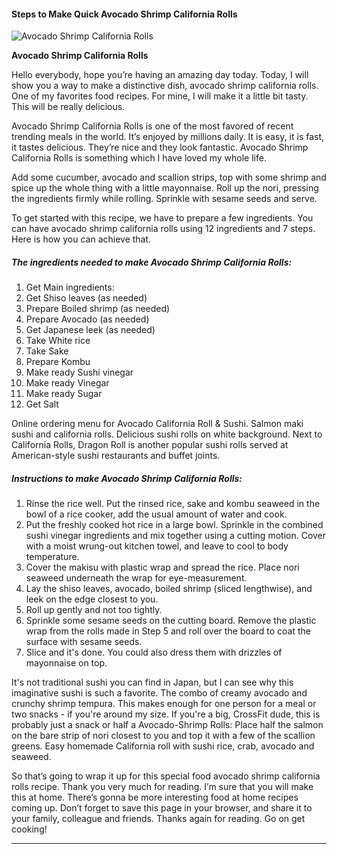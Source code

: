             

#### Steps to Make Quick Avocado Shrimp California Rolls

![Avocado Shrimp California Rolls](https://img-global.cpcdn.com/recipes/5920287213223936/751x532cq70/avocado-shrimp-california-rolls-recipe-main-photo.jpg)

**Avocado Shrimp California Rolls**

Hello everybody, hope you’re having an amazing day today. Today, I will show you a way to make a distinctive dish, avocado shrimp california rolls. One of my favorites food recipes. For mine, I will make it a little bit tasty. This will be really delicious.

Avocado Shrimp California Rolls is one of the most favored of recent trending meals in the world. It’s enjoyed by millions daily. It is easy, it is fast, it tastes delicious. They’re nice and they look fantastic. Avocado Shrimp California Rolls is something which I have loved my whole life.

Add some cucumber, avocado and scallion strips, top with some shrimp and spice up the whole thing with a little mayonnaise. Roll up the nori, pressing the ingredients firmly while rolling. Sprinkle with sesame seeds and serve.

To get started with this recipe, we have to prepare a few ingredients. You can have avocado shrimp california rolls using 12 ingredients and 7 steps. Here is how you can achieve that.

##### The ingredients needed to make Avocado Shrimp California Rolls:

1.  Get Main ingredients:
2.  Get Shiso leaves (as needed)
3.  Prepare Boiled shrimp (as needed)
4.  Prepare Avocado (as needed)
5.  Get Japanese leek (as needed)
6.  Take White rice
7.  Take Sake
8.  Prepare Kombu
9.  Make ready Sushi vinegar
10.  Make ready Vinegar
11.  Make ready Sugar
12.  Get Salt

Online ordering menu for Avocado California Roll & Sushi. Salmon maki sushi and california rolls. Delicious sushi rolls on white background. Next to California Rolls, Dragon Roll is another popular sushi rolls served at American-style sushi restaurants and buffet joints.

##### Instructions to make Avocado Shrimp California Rolls:

1.  Rinse the rice well. Put the rinsed rice, sake and kombu seaweed in the bowl of a rice cooker, add the usual amount of water and cook.
2.  Put the freshly cooked hot rice in a large bowl. Sprinkle in the combined sushi vinegar ingredients and mix together using a cutting motion. Cover with a moist wrung-out kitchen towel, and leave to cool to body temperature.
3.  Cover the makisu with plastic wrap and spread the rice. Place nori seaweed underneath the wrap for eye-measurement.
4.  Lay the shiso leaves, avocado, boiled shrimp (sliced lengthwise), and leek on the edge closest to you.
5.  Roll up gently and not too tightly.
6.  Sprinkle some sesame seeds on the cutting board. Remove the plastic wrap from the rolls made in Step 5 and roll over the board to coat the surface with sesame seeds.
7.  Slice and it's done. You could also dress them with drizzles of mayonnaise on top.

It's not traditional sushi you can find in Japan, but I can see why this imaginative sushi is such a favorite. The combo of creamy avocado and crunchy shrimp tempura. This makes enough for one person for a meal or two snacks - if you're around my size. If you're a big, CrossFit dude, this is probably just a snack or half a Avocado-Shrimp Rolls: Place half the salmon on the bare strip of nori closest to you and top it with a few of the scallion greens. Easy homemade California roll with sushi rice, crab, avocado and seaweed.

So that’s going to wrap it up for this special food avocado shrimp california rolls recipe. Thank you very much for reading. I’m sure that you will make this at home. There’s gonna be more interesting food at home recipes coming up. Don’t forget to save this page in your browser, and share it to your family, colleague and friends. Thanks again for reading. Go on get cooking!

* * *